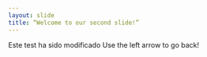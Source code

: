 ```yaml
---
layout: slide
title: “Welcome to our second slide!”
---
```

Este test ha sido modificado
Use the left arrow to go back!
